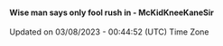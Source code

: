 #### Wise man says only fool rush in - McKidKneeKaneSir
Updated on 03/08/2023 - 00:44:52 (UTC) Time Zone
